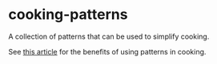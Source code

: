 # cooking-patterns
A collection of patterns that can be used to simplify cooking.

See [this article](http://alexey.ch/cooking-patterns) for the benefits of using patterns in cooking.
